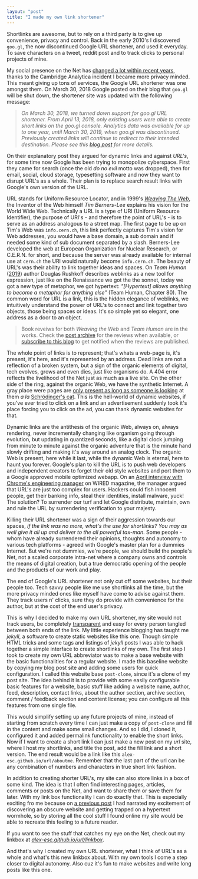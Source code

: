 ```yaml
---
layout: "post"
title: "I made my own link shortener"
---
```


Shortlinks are awesome, but to rely on a third party is to give up convenience, privacy and control.<!--more--> Back in the early 2010's I discovered `goo.gl`, the now discontinued Google URL shortener, and used it everyday. To save characters on a tweet, reddit post and to track clicks to personal projects of mine.

My social presence on the Net has [changed a lot within recent years][1], thanks to the Cambridge Analytica incident I became more privacy minded. This meant giving up tons of services, the Google URL shortener was one amongst them. On March 30, 2018 Google posted on their blog that `goo.gl` will be shut down, the shortener site was updated with the following message:

[1]: https://alex-esc.github.io/posts/follow-the-blog-on-mastodon.html

> *On March 30, 2018, we turned down support for goo.gl URL shortener. From April 13, 2018, only existing users were able to create short links on the goo.gl console. Analytics data was available for up to one year, until March 30, 2019, when goo.gl was discontinued. Previously created links will continue to redirect to their intended destination. Please see this [blog post][2] for more details.*

[2]: https://developers.googleblog.com/2018/03/transitioning-google-url-shortener.html

On their explanatory post they argued for dynamic links and against *URL's*, for some time now Google has been trying to monopolize cyberspace. First they came for search (once the old *do no evil* motto was dropped), then for email, social, cloud storage, typesetting software and now they want to disrupt URL's as a whole. Their plan is to replace search result links with Google's own version of the URL.

URL stands for Uniform Resource Locator, and in 1999's *[Weaving The Web][3]*, the Inventor of the Web himself *Tim Berners-Lee* explains his vision for the World Wide Web. Technically a URL is a type of URI (Uniform Resource Identifier), the purpose of URI's - and therefore the point of URL's - is to serve as an address analogous to a street map. The first page to be up on Tim's Web was `info.cern.ch`, this link perfectly captures Tim's vision for Web addresses, you would have a base domain, a sub domain and if needed some kind of sub document separated by a slash. Berners-Lee developed the web at European Organization for Nuclear Research, or C.E.R.N. for short, and because the server was already available for internal use at `cern.ch` the URI would naturally become `info.cern.ch`. The beauty of URL's was their ability to link together ideas and spaces. On *Team Human* ([2019][3.5]) author Douglas Rushkoff describes weblinks as a new tool for expression, just like on the Renaissance we got the the sonnet, today we got a new type of metaphor, we got hypertext: *"[Hypertext] allows anything to become a metaphor for anything else"* (Team Human, Chapter 80). The common word for URL is a link, this is the hidden elegance of weblinks, we intuitively understand the power of URL's to connect and link together two objects, those being spaces or ideas. It's so simple yet so elegant, one address as a door to an object.

> Book reveiws for both *Weaving the Web* and *Team Human* are in the works. Check the [post archive][4] for the reviews when available, or [subscribe to this blog][5] to get notified when the reviews are published.

The whole point of links is to represent; that's whats a web-page is, it's present, it's here, and it's represented by an address. Dead links are not a reflection of a broken system, but a sign of the organic elements of digital, tech evolves, grows and even dies, just like organisms do. A 404 error reflects the livelihood of the Net just as much as a live site. On the other side of the ring, against the organic Web, we have the synthetic Internet. A gray place were pages are [only present as long as someone is looking][3.6] at them *a la* [Schrödinger's cat][3.7]. This is the hell-world of dynamic websites, if you've ever tried to click on a link and an advertisement suddenly took it's place forcing you to click on the ad, you can thank dynamic websites for that.

[3]: https://en.wikipedia.org/wiki/Weaving_the_Web
[3.5]: https://rushkoff.com/books/team-human-book/
[3.6]: https://varia.zone/en/what-a-website-can-be.html
[3.7]: https://en.wikipedia.org/wiki/Schr%C3%B6dinger's_cat
[4]: https://alex-esc.github.io/posts/archive.html
[5]: https://alex-esc.github.io/posts/subscribe.html

Dynamic links are the antithesis of the organic Web, always on, always rendering, never incrementally changing like organism going through evolution, but updating in quantized seconds, like a digital clock jumping from minute to minute against the organic adventure that is the minute hand slowly drifting and making it's way around an analog clock. The organic Web is present, here while it last, while the dynamic Web is eternal, here to haunt you forever. Google's plan to kill the URL is to push web developers and independent creators to forget their old style websites and port them to a Google approved mobile optimized webapp. On an [April interview with Chrome's engineering manager][6] on WIRED magazine, the manager argued that URL's are just too complex for users. Hackers could fish innocent people, get their banking info, steal their identities, install malware, yuck! The solution? To surrender our turf and let Google distribute, maintain, own and rule the URL by surrendering verification to your majesty.


[6]: https://www.wired.com/story/google-wants-to-kill-the-url/

Killing their URL shortener was a sign of their aggression towards our spaces, *if the link was no more, what's the use for shortlinks? You may as well give it all up and deliver to the all powerful tax-man*. Some people - whom have already surrendered their opinions, thoughts and autonomy to various tech platforms - agreed with Google's master plan for a dummies Internet. But we're not dummies, we're people, we should build the people's Net, not a scaled corporate intra-net where a company owns and controls the means of digital creation, but a true democratic opening of the people and the products of our work and play.

The end of Google's URL shortener not only cut off some websites, but their people too. Tech savvy people like me use shortlinks all the time, but the more privacy minded ones like myself have come to advise against them. They track users n' clicks, sure they do provide with convenience for the author, but at the cost of the end user's privacy.

This is why I decided to make my own URL shortener, my site would not track users, be completely [transparent][6.5] and easy for every person tangled between both ends of the link. My little experience blogging has taught me *jekyll*, a software to create static websites like this one. Though simple HTML tricks and some tags and listings of *jekyll* posts I was able to hack together a simple interface to create shortlinks of my own. The first step I took to create my own URL abbreviator was to make a base website with the basic functionalities for a regular website. I made this baseline website by copying my blog post site and adding some users for quick configuration. I called this website base `post-clone`, since it's a clone of my post site. The idea behind it is to provide with some easily configurable basic features for a website, basic stuff like adding a website name, author, feed, description, contact links, about the author section, archive section, comment / feedback section and content license; you can configure all this features from one single file.

[6.5]: https://github.com/alex-esc/url

This would simplify setting up any future projects of mine, instead of starting from scratch every time I can just make a copy of `post-clone` and fill in the content and make some small changes. And so I did, I cloned it, configured it and added permalink functionality to enable the short links. Now if I want to create a short link I can just make a new post on my *url* site, where I host my shortlinks, and title the post, add the fill link and a short version. The end result would be a link like this `alex-esc.github.io/url/aboutme`. Remember that the last part of the url can be any combination of numbers and characters in true short link fashion.

In addition to creating shorter URL's, my site can also store links in a box of some kind. The idea is that I often find interesting pages, articles, comments or posts on the Net, and want to share them or save them for later. With my link box functionality I can do exactly that. This is especially exciting fro me because on [a previous post][1] I had narrated my excitement of discovering an obscure website and getting trapped on a hypertext wormhole, so by storing all the cool stuff I found online my site would be able to recreate this feeling to a future reader.

If you want to see the stuff that catches my eye on the Net, check out my linkbox at *[alex-esc.github.io/url/linkbox][7]*.

[7]: https://alex-esc.github.io/url/linkbox

And that's why I created my own URL shortener, what I think of URL's as a whole and what's this new linkbox about. With my own tools I come a step closer to digital autonomy. Also cuz it's fun to make websites and write long posts like this one.